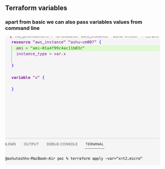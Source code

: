 ## Terraform variables 

### apart from basic we can also pass variables values from command line 

<img src="../images/vr1.png">

